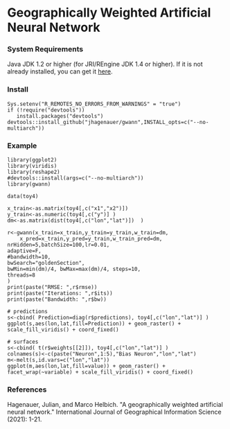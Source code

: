 # Geographically Weighted Artificial Neural Network

### System Requirements

Java JDK 1.2 or higher (for JRI/REngine JDK 1.4 or higher). If it is not already installed, you can get it [here](https://www.oracle.com/java/technologies/javase-downloads.html).

### Install
    Sys.setenv("R_REMOTES_NO_ERRORS_FROM_WARNINGS" = "true")
    if (!require("devtools"))
       install.packages("devtools")
    devtools::install_github("jhagenauer/gwann",INSTALL_opts=c("--no-multiarch"))
    
### Example

    library(ggplot2)
    library(viridis)
    library(reshape2)
    #devtools::install(args=c("--no-multiarch"))
    library(gwann)

    data(toy4)

    x_train<-as.matrix(toy4[,c("x1","x2")])
    y_train<-as.numeric(toy4[,c("y")] )
    dm<-as.matrix(dist(toy4[,c("lon","lat")])  )

    r<-gwann(x_train=x_train,y_train=y_train,w_train=dm,
    	x_pred=x_train,y_pred=y_train,w_train_pred=dm,
	nrHidden=5,batchSize=100,lr=0.01,
	adaptive=F,
	#bandwidth=10,
	bwSearch="goldenSection",
	bwMin=min(dm)/4, bwMax=max(dm)/4, steps=10,
	threads=8
    )
    print(paste("RMSE: ",r$rmse))
    print(paste("Iterations: ",r$its))
    print(paste("Bandwidth: ",r$bw))

    # predictions
    s<-cbind( Prediction=diag(r$predictions), toy4[,c("lon","lat")] )
    ggplot(s,aes(lon,lat,fill=Prediction)) + geom_raster() + scale_fill_viridis() + coord_fixed()

    # surfaces
    s<-cbind( t(r$weights[[2]]), toy4[,c("lon","lat")] )
    colnames(s)<-c(paste("Neuron",1:5),"Bias Neuron","lon","lat")
    m<-melt(s,id.vars=c("lon","lat"))
    ggplot(m,aes(lon,lat,fill=value)) + geom_raster() + facet_wrap(~variable) + scale_fill_viridis() + coord_fixed()

### References

Hagenauer, Julian, and Marco Helbich. "A geographically weighted artificial neural network." International Journal of Geographical Information Science (2021): 1-21.

